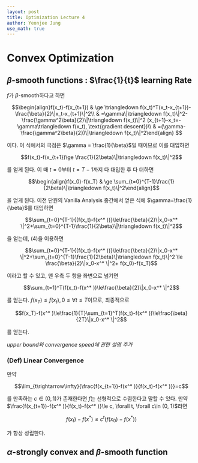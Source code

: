 ```yaml
---
layout: post
title: Optimization Lecture 4
author: Yeonjee Jung
use_math: true
---
```


# Convex Optimization

## $\beta$-smooth functions : $\frac{1}{t}$ learning Rate

$f$가 $\beta$-smooth하다고 하면

$$\begin{align}f(x_t)-f(x_{t+1}) & \ge \triangledown f(x_t)^T(x_t-x_{t+1})-\frac{\beta}{2}\|x_t-x_{t+1}\|^2\\
 & =\gamma\|\triangledown f(x_t)\|^2-\frac{\gamma^2\beta}{2}\|\triangledown f(x_t)\|^2 (x_{t+1}-x_t=-\gamma\triangledown f(x_t), \text{gradient descent})\\
 & =(\gamma-\frac{\gamma^2\beta}{2})\|\triangledown f(x_t)\|^2\end{align}
$$

이다. 이 식에서의 극점은 $\gamma = \frac{1}{\beta}$일 때이므로 이를 대입하면

$$f(x_t)-f(x_{t+1})\ge \frac{1}{2\beta}\|\triangledown f(x_t)\|^2$$

를 얻게 된다. 이 때 $t=0$부터 $t=T-1$까지 다 대입한 후 다 더하면

$$\begin{align}f(x_0)-f(x_T) & \ge \sum_{t=0}^{T-1}\frac{1}{2\beta}\|\triangledown f(x_t)\|^2\end{align}$$

을 얻게 된다. 이전 단원의 Vanilla Analysis 중간에서 얻은 식에 $\gamma=\frac{1}{\beta}$를 대입하면

$$\sum_{t=0}^{T-1}{(f(x_t)-f(x^* ))}\le\frac{\beta}{2}\|x_0-x^* \|^2+\sum_{t=0}^{T-1}\frac{1}{2\beta}\|\triangledown f(x_t)\|^2$$

을 얻는데, $(4)$을 이용하면

$$\sum_{t=0}^{T-1}{(f(x_t)-f(x^* ))}\le\frac{\beta}{2}\|x_0-x^* \|^2+\sum_{t=0}^{T-1}\frac{1}{2\beta}\|\triangledown f(x_t)\|^2 \le \frac{\beta}{2}\|x_0-x^* \|^2+ f(x_0)-f(x_T)$$

이라고 할 수 있고, 맨 우측 두 항을 좌변으로 넘기면

$$\sum_{t=1}^T(f(x_t)-f(x^* ))\le\frac{\beta}{2}\|x_0-x^* \|^2$$

를 얻는다. $f(x_T)\le f(x_t), 0\le \forall t\le T$이므로, 최종적으로

$$f(x_T)-f(x^* )\le\frac{1}{T}\sum_{t=1}^T(f(x_t)-f(x^* ))\le\frac{\beta}{2T}\|x_0-x^* \|^2$$

를 얻는다.

*upper bound와 convergence speed에 관한 설명 추가*

### (Def) Linear Convergence

만약

$$\lim_{t\rightarrow\infty}{\frac{f(x_{t+1})-f(x^* )}{f(x_t)-f(x^* )}}=c$$

를 만족하는 $c\in(0, 1)$가 존재한다면 $f$는 선형적으로 수렴한다고 말할 수 있다. 만약 $\frac{f(x_{t+1})-f(x^* )}{f(x_t)-f(x^* )}\le c, \forall t, \forall c\in (0, 1)$라면

$$f(x_t)-f(x^* )\le c^t(f(x_0)-f(x^* ))$$

가 항상 성립한다.

## $\alpha$-strongly convex and $\beta$-smooth function
